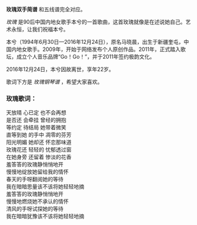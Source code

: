 

**玫瑰双手简谱** 和五线谱完全对应。

_玫瑰_ 是90后中国内地女歌手本兮的一首歌曲，这首玫瑰就像是在述说她自己。艺术永恒，让我们祝福本兮。

本兮（1994年6月30日—2016年12月24日），原名马晓晨，出生于新疆奎屯，中国内地女歌手。2009年，开始于网络发布个人原创作品。2011年，正式踏入歌坛，成立个人音乐品牌“Go！Go！”，并于2011年签约极韵文化。

2016年12月24日，本兮因故离世，享年22岁。

歌词下方是 _玫瑰钢琴谱_ ，希望大家喜欢。

### 玫瑰歌词：

天放晴 心已定 也不会再想  
是否还 会牵挂 曾经的拥抱  
等约定 待结局 她带着微笑  
直等到她 的手中 凋零的芬芳  
阳光明媚 她却还 怀恋那味道  
玫瑰花还 轻轻的 忧郁透过窗  
在她身旁 还留着 惨淡的花香  
羞答答的玫瑰静悄悄地开  
慢慢地绽放她留给我的情怀  
春天的手呀翻阅她的等待  
我在暗暗思量该不该将她轻轻地摘  
羞答答的玫瑰静悄悄地开  
慢慢地燃烧她不承认的情怀  
清风的手呀试探她的等待  
我在暗暗犹豫该不该将她轻轻地摘

